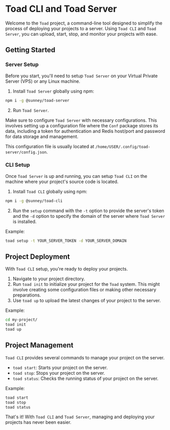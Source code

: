 # Toad CLI and Toad Server

Welcome to the `Toad` project, a command-line tool designed to simplify the process of deploying your projects to a server. Using `Toad CLI` and `Toad Server`, you can upload, start, stop, and monitor your projects with ease.

## Getting Started

### Server Setup

Before you start, you'll need to setup `Toad Server` on your Virtual Private Server (VPS) or any Linux machine.

1. Install `Toad Server` globally using npm:

```sh
npm i -g @sunney/toad-server
```

2. Run `Toad Server`.

Make sure to configure `Toad Server` with necessary configurations. This involves setting up a configuration file where the `Conf` package stores its data, including a token for authentication and Redis host/port and password for data storage and management.

This configuration file is usually located at `/home/USER/.config/toad-server/config.json`.

### CLI Setup

Once `Toad Server` is up and running, you can setup `Toad CLI` on the machine where your project's source code is located.

1. Install `Toad CLI` globally using npm:

```sh
npm i -g @sunney/toad-cli
```

2. Run the `setup` command with the `-t` option to provide the server's token and the `-d` option to specify the domain of the server where `Toad Server` is installed.

Example:

```sh
toad setup -t YOUR_SERVER_TOKEN -d YOUR_SERVER_DOMAIN
```

## Project Deployment

With `Toad CLI` setup, you're ready to deploy your projects.

1. Navigate to your project directory.
2. Run `toad init` to initialize your project for the `Toad` system. This might involve creating some configuration files or making other necessary preparations.
3. Use `toad up` to upload the latest changes of your project to the server.

Example:

```sh
cd my-project/
toad init
toad up
```

## Project Management

`Toad CLI` provides several commands to manage your project on the server.

- `toad start`: Starts your project on the server.
- `toad stop`: Stops your project on the server.
- `toad status`: Checks the running status of your project on the server.

Example:

```sh
toad start
toad stop
toad status
```

That's it! With `Toad CLI` and `Toad Server`, managing and deploying your projects has never been easier.
